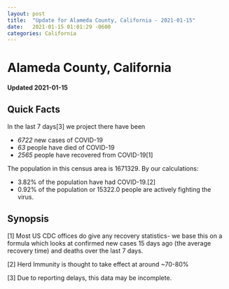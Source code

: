 ```yaml
---
layout: post
title:  "Update for Alameda County, California - 2021-01-15"
date:   2021-01-15 01:01:29 -0600
categories: California
---
```


# Alameda County, California
#### Updated 2021-01-15

## Quick Facts

In the last 7 days[3] we project there have been
- *6722* new cases of COVID-19
- *63* people have died of COVID-19
- *2565* people have recovered from COVID-19[1]

The population in this census area is 1671329. By our calculations:
- 3.82% of the population have had COVID-19.[2]
- 0.92% of the population or 15322.0 people are actively fighting the virus.

## Synopsis




[1] Most US CDC offices do give any recovery statistics- we base this on a formula which looks at confirmed new cases
15 days ago (the average recovery time) and deaths over the last 7 days.

[2] Herd Immunity is thought to take effect at around ~70-80%

[3] Due to reporting delays, this data may be incomplete.
 
    